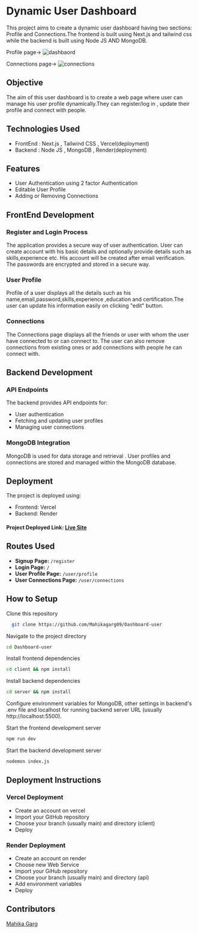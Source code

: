 
# Dynamic User Dashboard

This project aims to create a dynamic user dashboard having two sections: Profile and Connections.The frontend is built using Next.js and tailwind css while the backend is built using Node JS AND MongoDB.

Profile page->
![dashbaord](https://github.com/Mahikagarg09/Dashboard-user/assets/98404416/08a848c7-f624-4eb7-8f51-6a2359c5ac5f)

Connections page->
![connections](https://github.com/Mahikagarg09/Dashboard-user/assets/98404416/fedd523a-3604-43ef-8aaa-90eac310e581)



## Objective
The aim of this user dashboard is to create a web page where user can manage his user profile dynamically.They can register/log in ,
update their profile and connect with people.

## Technologies Used
- FrontEnd : Next.js , Tailwind CSS , Vercel(deployment)
- Backend  : Node JS , MongoDB , Render(deployment)

## Features

- User Authentication using 2 factor Authentication
- Editable User Profile
- Adding or Removing Connections
## FrontEnd Development

### Register and Login Process
The application provides a secure way of user authentication.
User can create account with his basic details and optionally provide details such as skills,experience etc. His account will be created after email verification. The passwords are encrypted and stored in a secure way.

### User Profile 
Profile of a user displays all the details such as his name,email,password,skills,experience ,education and certification.The user can update his information easily on clicking "edit" button.

### Connections 
The Connections page displays all the friends or user with whom the user have connected to or can connect to. The user can also remove connections from existing ones or add connections with people he can connect with.


## Backend Development

### API Endpoints
The backend provides API endpoints for:
- User authentication
- Fetching and updating user profiles
- Managing user connections

### MongoDB Integration
MongoDB is used for data storage and retrieval . User profiles and connections are stored and managed within the MongoDB database.

## Deployment

The project is deployed using:
- Frontend: Vercel
- Backend: Render

#### Project Deployed Link: [Live Site](https://user-dashboard-ten-rho.vercel.app/)

## Routes Used

- **Signup Page:** `/register`
- **Login Page:** `/`
- **User Profile Page:** `/user/profile`
- **User Connections Page:** `/user/connections`

## How to Setup

Clone this repository
```bash
  git clone https://github.com/Mahikagarg09/Dashboard-user

```
Navigate to the project directory
```bash
cd Dashboard-user
```

Install frontend dependencies
```bash
cd client && npm install
```
Install backend dependencies
```bash
cd server && npm install
```
Configure environment variables for MongoDB, other settings in backend's .env file and localhost for running backend server URL (usually http://localhost:5500).

Start the frontend development server
```bash
npm run dev
```
Start the backend development server
```bash
nodemon index.js
```
## Deployment Instructions

### Vercel Deployment
- Create an account on vercel
- Import your GitHub repository
- Choose your branch (usually main) and directory (client)
- Deploy

### Render Deployment
- Create an account on render
- Choose new Web Service
- Import your GiHub repository
- Choose your branch (usually main) and directory (api)
- Add environment variables
- Deploy

## Contributors 
[Mahika Garg](https://github.com/Mahikagarg09)
